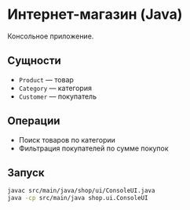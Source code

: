 # Интернет-магазин (Java)

Консольное приложение.

## Сущности
- `Product` — товар
- `Category` — категория
- `Customer` — покупатель

## Операции
- Поиск товаров по категории
- Фильтрация покупателей по сумме покупок

## Запуск
```bash
javac src/main/java/shop/ui/ConsoleUI.java
java -cp src/main/java shop.ui.ConsoleUI
